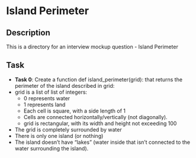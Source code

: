 # Island Perimeter

## Description
This is a directory for an interview mockup question -  Island Perimeter

## Task
- **Task 0**: Create a function def island_perimeter(grid): that returns the perimeter of the island described in grid:
 - grid is a list of list of integers:
    - 0 represents water
    - 1 represents land
    - Each cell is square, with a side length of 1
    - Cells are connected horizontally/vertically (not diagonally).
    - grid is rectangular, with its width and height not exceeding 100
 - The grid is completely surrounded by water
 - There is only one island (or nothing)
 - The island doesn’t have “lakes” (water inside that isn’t connected to the water surrounding the island).